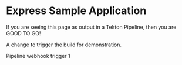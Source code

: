 # Express Sample Application

If you are seeing this page as output in a Tekton Pipeline, then you are GOOD TO GO!

A change to trigger the build for demonstration.

Pipeline webhook trigger 1
